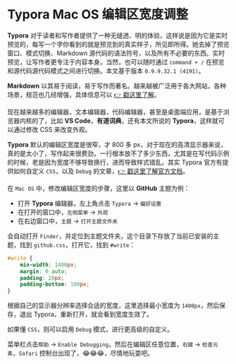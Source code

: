 # Typora Mac OS 编辑区宽度调整



**Typora** 对于读者和写作者提供了一种无缝透、明的体验，这样说是因为它是实时预览的，每写一个字你看到的就是预览到的真实样子，所见即所得。她去掉了预览窗口、模式切换、Markdown 源代码的语法符号，以及所有不必要的东西。实时预览，让写作者更专注于内容本身。当然，也可以随时通过 `command + /` 在预览和源代码源代码模式之间进行切换。本文基于版本 `0.9.9.32.1 (4191)`。



**Markdown** 以其易于阅读，易于写作而著名。越来越被广泛用于各大网站，各种场景，规范也几经增强，具体信息可以 [👉 戳这里了解](https://zh.wikipedia.org/wiki/Markdown)。

现在越来越多的编辑器，文本编辑器，代码编辑器，甚至是桌面端应用，是基于浏览器内核的了，比如 **VS Code**，**有道词典**，还有本文所说的 **Typora**，这样就可以通过修改 CSS 来改变外观。

**Typora** 默认的编辑区宽度是很窄，才 800 多 px，对于现在的高清显示器来说，真的是太小了，写作起来很费劲，一行根本放不了多少东西，尤其是在写代码示例的时候，老是因为宽度不够导致换行，进而导致样式错乱。其实 Typora 官方有提供如何自定义 `CSS`，以及 `Debug` 的文章，[👉 戳这里了解官方文档](http://support.typora.io/Add-Custom-CSS/)。

在 `Mac OS` 中，修改编辑区宽度的步骤，这里以 **GitHub** 主题为例：

* 打开 **Typora** 编辑器，左上角点击 `Typora` -> `偏好设置`
* 在打开的窗口中，`左侧菜单` -> `外观`
* 在右边窗口中，`主题` -> `打开主题文件夹`



会自动打开 `Finder`，并定位到主题文件夹，这个目录下存放了当前已安装的主题，找到 `github.css`，打开它，找到 `#write`：

```css
#write {
    min-width: 1400px;
  	margin: 0 auto;
  	padding: 20px;
    padding-bottom: 100px;
}
```



根据自己的显示器分辨率选择合适的宽度，这里选择最小宽度为 `1400px`，然后保存，退出 Typora，重新打开，就会看到宽度生效了。

如果懂 `CSS`，则可以启用 `Debug` 模式，进行更高级的自定义。

菜单栏点击`帮助` -> `Enable Debugging`，然后在编辑区任意位置，`右键` -> `检查元素`，`Safari` 控制台出现了，😂😂😂，尽情地玩耍吧。

